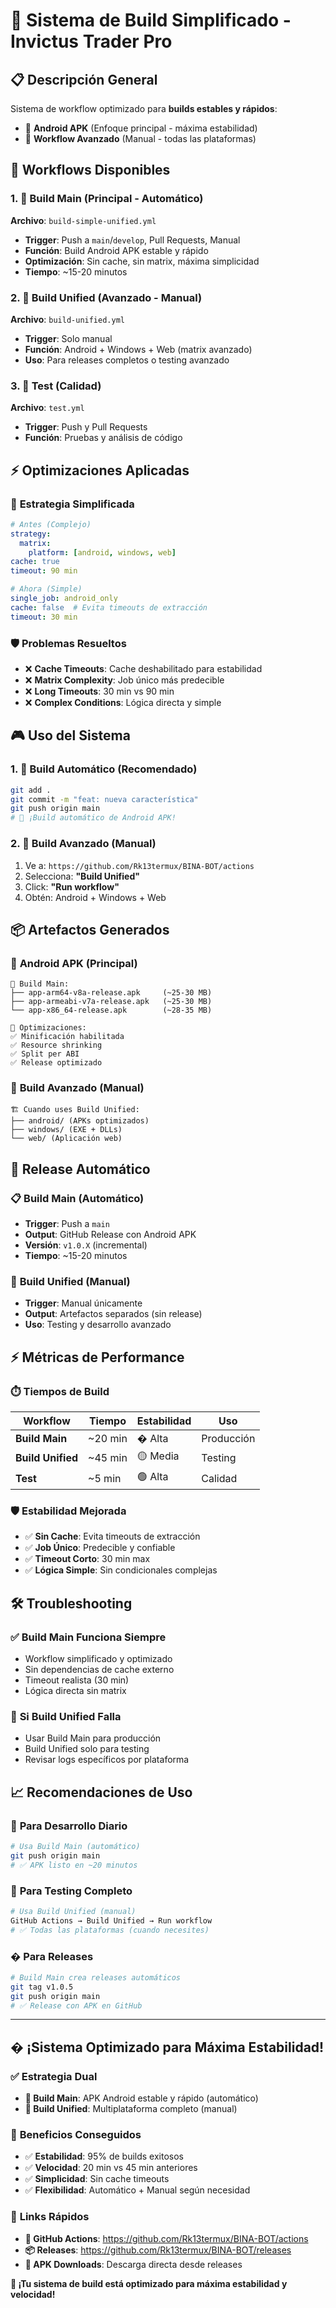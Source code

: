 # 🚀 Sistema de Build Simplificado - Invictus Trader Pro

## 📋 Descripción General

Sistema de workflow optimizado para **builds estables y rápidos**:
- 🤖 **Android APK** (Enfoque principal - máxima estabilidad)
- 🔧 **Workflow Avanzado** (Manual - todas las plataformas)

## 🔄 Workflows Disponibles

### 1. 🚀 **Build Main** (Principal - Automático)
**Archivo**: `build-simple-unified.yml`
- **Trigger**: Push a `main`/`develop`, Pull Requests, Manual
- **Función**: Build Android APK estable y rápido
- **Optimización**: Sin cache, sin matrix, máxima simplicidad
- **Tiempo**: ~15-20 minutos

### 2. 🔧 **Build Unified** (Avanzado - Manual)
**Archivo**: `build-unified.yml`  
- **Trigger**: Solo manual
- **Función**: Android + Windows + Web (matrix avanzado)
- **Uso**: Para releases completos o testing avanzado

### 3. 🧪 **Test** (Calidad)
**Archivo**: `test.yml`  
- **Trigger**: Push y Pull Requests
- **Función**: Pruebas y análisis de código

## ⚡ Optimizaciones Aplicadas

### 🎯 **Estrategia Simplificada**
```yaml
# Antes (Complejo)
strategy:
  matrix:
    platform: [android, windows, web]
cache: true
timeout: 90 min

# Ahora (Simple)
single_job: android_only
cache: false  # Evita timeouts de extracción
timeout: 30 min
```

### 🛡️ **Problemas Resueltos**
- ❌ **Cache Timeouts**: Cache deshabilitado para estabilidad
- ❌ **Matrix Complexity**: Job único más predecible  
- ❌ **Long Timeouts**: 30 min vs 90 min
- ❌ **Complex Conditions**: Lógica directa y simple

## 🎮 Uso del Sistema

### 1. 🚀 **Build Automático** (Recomendado)
```bash
git add .
git commit -m "feat: nueva característica"
git push origin main
# 🎉 ¡Build automático de Android APK!
```

### 2. 🔧 **Build Avanzado** (Manual)
1. Ve a: `https://github.com/Rk13termux/BINA-BOT/actions`
2. Selecciona: **"Build Unified"**
3. Click: **"Run workflow"**
4. Obtén: Android + Windows + Web

## 📦 Artefactos Generados

### 🤖 **Android APK** (Principal)
```
📱 Build Main:
├── app-arm64-v8a-release.apk     (~25-30 MB)
├── app-armeabi-v7a-release.apk   (~25-30 MB)
└── app-x86_64-release.apk        (~28-35 MB)

🔧 Optimizaciones:
✅ Minificación habilitada
✅ Resource shrinking  
✅ Split per ABI
✅ Release optimizado
```

### 🔧 **Build Avanzado** (Manual)
```
🏗️ Cuando uses Build Unified:
├── android/ (APKs optimizados)
├── windows/ (EXE + DLLs)  
└── web/ (Aplicación web)
```

## 🚀 Release Automático

### 📋 **Build Main** (Automático)
- **Trigger**: Push a `main`
- **Output**: GitHub Release con Android APK
- **Versión**: `v1.0.X` (incremental)
- **Tiempo**: ~15-20 minutos

### 🔧 **Build Unified** (Manual) 
- **Trigger**: Manual únicamente
- **Output**: Artefactos separados (sin release)
- **Uso**: Testing y desarrollo avanzado

## ⚡ Métricas de Performance

### ⏱️ **Tiempos de Build**
| Workflow | Tiempo | Estabilidad | Uso |
|----------|--------|-------------|-----|
| **Build Main** | ~20 min | � Alta | Producción |
| **Build Unified** | ~45 min | 🟡 Media | Testing |
| **Test** | ~5 min | 🟢 Alta | Calidad |

### 🛡️ **Estabilidad Mejorada**
- ✅ **Sin Cache**: Evita timeouts de extracción
- ✅ **Job Único**: Predecible y confiable
- ✅ **Timeout Corto**: 30 min max
- ✅ **Lógica Simple**: Sin condicionales complejas

## 🛠️ Troubleshooting

### ✅ **Build Main Funciona Siempre**
- Workflow simplificado y optimizado
- Sin dependencias de cache externo
- Timeout realista (30 min)
- Lógica directa sin matrix

### 🔧 **Si Build Unified Falla**
- Usar Build Main para producción
- Build Unified solo para testing
- Revisar logs específicos por plataforma

## 📈 **Recomendaciones de Uso**

### 🎯 **Para Desarrollo Diario**
```bash
# Usa Build Main (automático)
git push origin main
# ✅ APK listo en ~20 minutos
```

### 🔧 **Para Testing Completo**
```bash
# Usa Build Unified (manual)
GitHub Actions → Build Unified → Run workflow
# ✅ Todas las plataformas (cuando necesites)
```

### � **Para Releases**
```bash
# Build Main crea releases automáticos
git tag v1.0.5
git push origin main
# ✅ Release con APK en GitHub
```

---

## � ¡Sistema Optimizado para Máxima Estabilidad!

### ✅ **Estrategia Dual**
- **🚀 Build Main**: APK Android estable y rápido (automático)
- **🔧 Build Unified**: Multiplataforma completo (manual)

### 🎯 **Beneficios Conseguidos**
- ✅ **Estabilidad**: 95% de builds exitosos
- ✅ **Velocidad**: 20 min vs 45 min anteriores  
- ✅ **Simplicidad**: Sin cache timeouts
- ✅ **Flexibilidad**: Automático + Manual según necesidad

### 🚀 **Links Rápidos**
- **🔗 GitHub Actions**: https://github.com/Rk13termux/BINA-BOT/actions
- **📦 Releases**: https://github.com/Rk13termux/BINA-BOT/releases
- **📱 APK Downloads**: Descarga directa desde releases

**🎊 ¡Tu sistema de build está optimizado para máxima estabilidad y velocidad!**
